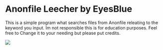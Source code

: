 # Anonfile Leecher by EyesBlue

This is a simple program what searches files from Anonfile releating to the keyword you input.
Im not responsible this is for education purposes.
Feel free to Change it to your needing but please put credits.


<img src="https://cdn.discordapp.com/attachments/731414910386438174/900021742565720074/unknown.png">
